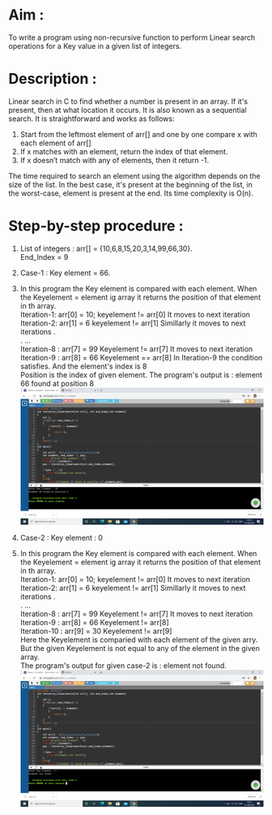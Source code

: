 # Aim :
To write a program using non-recursive function to perform Linear search operations for a Key value in a given list of integers.
# Description :
Linear search in C to find whether a number is present in an array. If it's present, then at what location it occurs. It is also known as a sequential search.
It is straightforward and works as follows:
1. Start from the leftmost element of arr[] and one by one compare x with each element of arr[]
2. If x matches with an element, return the index of that element.
3. If x doesn’t match with any of elements, then it return -1.

The time required to search an element using the algorithm depends on the size of the list. In the best case, it's present at the beginning of the list, in the worst-case, element is present at the end. Its time complexity is O(n).
# Step-by-step procedure :
1. List of integers : arr[] = {10,6,8,15,20,3,14,99,66,30}.                                                                       
End_Index = 9
2. Case-1 : Key element = 66.                                                                                                     
3. In this program the Key element is compared with each element. When the Keyelement = element ig array it returns the position of that element in th array.                                                                                                         
Iteration-1: arr[0] = 10;                                                                                                                      keyelement != arr[0]                                                                                                    It moves to next iteration                                                                                                         
Iteration-2: arr[1] = 6                                                                                                                       keyelement != arr[1]                                                                                                      Simillarly it moves to next iterations                                                                                    .                                                                                                                                
. 
...                                                                                                                            
Iteration-8 : arr[7] = 99                                                                                                                       Keyelement != arr[7]                                                                                                    It moves to next iteration                                                                                                         
Iteration-9 : arr[8] = 66                                                                                                                      Keyelement == arr[8]                                                                                                    In Iteration-9 the condition satisfies. And the element's index is 8                                                     
Position is the index of given element.                                                                                          The program's output is : element 66 found at position 8                                                                         
![Output_for_66](nrls_66.png)
                                                                                                                                                                                                                                                                  
4. Case-2 : Key element : 0                                                                                                       
5. In this program the Key element is compared with each element. When the Keyelement = element ig array it returns the position of that element in th array.                                                                                                         
Iteration-1: arr[0] = 10;                                                                                                                      keyelement != arr[0]                                                                                                    It moves to next iteration                                                                                                         
Iteration-2: arr[1] = 6                                                                                                                       keyelement != arr[1]                                                                                                      Simillarly it moves to next iterations                                                                                    .                                                                                                                                
. 
...                                                                                                                            
Iteration-8 : arr[7] = 99                                                                                                                       Keyelement != arr[7]                                                                                                    It moves to next iteration                                                                                                         
Iteration-9 : arr[8] = 66                                                                                                                      Keyelement != arr[8]                                                                                            
Iteration-10 : arr[9] = 30                                                                                                                      Keyelement != arr[9]                                                                                                                                                                                                                             
Here the Keyelement is comparied with each element of the given arry. But the given Keyelement is not equal to any of the element in the given array.                                                                                                             
The program's output for given case-2 is : element not found.                                                                   
![Output_for_0](nrls_0.png)
